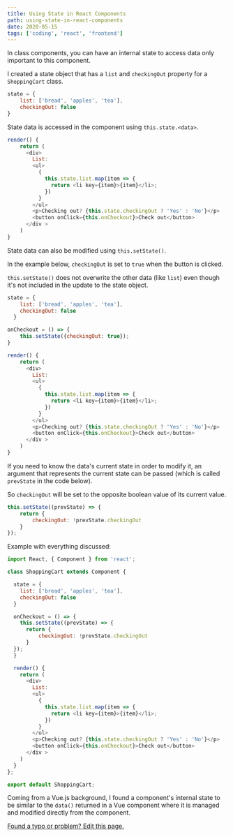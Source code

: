 ```yaml
---
title: Using State in React Components
path: using-state-in-react-components
date: 2020-05-15
tags: ['coding', 'react', 'frontend']
---
```


In class components, you can have an internal state to access data only important to this component.

I created a state object that has a `list` and `checkingOut` property for a `ShoppingCart` class.

```js
state = {
    list: ['bread', 'apples', 'tea'],
    checkingOut: false
}
```
State data is accessed in the component using `this.state.<data>`.

```js
render() {
    return (
      <div>
        List:
        <ul>
          {
            this.state.list.map(item => {
              return <li key={item}>{item}</li>;
            })
          }
        </ul>
        <p>Checking out? {this.state.checkingOut ? 'Yes' : 'No'}</p>
        <button onClick={this.onCheckout}>Check out</button>
      </div >
    )
}
```

State data can also be modified using `this.setState()`.

In the example below, `checkingOut` is set to `true` when the button is clicked.

`this.setState()` does not overwrite the other data (like `list`) even though it's not included in the update to the state object.

```js
state = {
    list: ['bread', 'apples', 'tea'],
    checkingOut: false
  }

onCheckout = () => {
    this.setState({checkingOut: true});
}

render() {
    return (
      <div>
        List:
        <ul>
          {
            this.state.list.map(item => {
              return <li key={item}>{item}</li>;
            })
          }
        </ul>
        <p>Checking out? {this.state.checkingOut ? 'Yes' : 'No'}</p>
        <button onClick={this.onCheckout}>Check out</button>
      </div >
    )
}
```

If you need to know the data's current state in order to modify it, an argument that represents the current state can be passed (which is called `prevState` in the code below).

So `checkingOut` will be set to the opposite boolean value of its current value.

```js
this.setState((prevState) => {
    return {
        checkingOut: !prevState.checkingOut
    }
});
```

Example with everything discussed:

```js
import React, { Component } from 'react';

class ShoppingCart extends Component {

  state = {
    list: ['bread', 'apples', 'tea'],
    checkingOut: false
  }

  onCheckout = () => {
    this.setState((prevState) => {
      return {
          checkingOut: !prevState.checkingOut
      }
  });
  }

  render() {
    return (
      <div>
        List:
        <ul>
          {
            this.state.list.map(item => {
              return <li key={item}>{item}</li>;
            })
          }
        </ul>
        <p>Checking out? {this.state.checkingOut ? 'Yes' : 'No'}</p>
        <button onClick={this.onCheckout}>Check out</button>
      </div >
    )
  }
};

export default ShoppingCart;
```

Coming from a Vue.js background, I found a component's internal state to be similar to the `data()` returned in a Vue component where it is managed and modified directly from the component.

[Found a typo or problem? Edit this page.](https://github.com/Dana94/website/blob/master/blog/2020-05-15-using-state-in-react-components.md)
